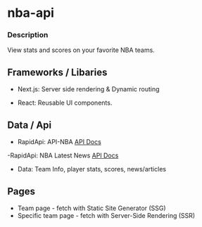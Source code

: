 # nba-api

### Description 
 View stats and scores on your favorite NBA teams.

## Frameworks / Libaries 
- Next.js: Server side rendering & Dynamic routing 

- React: Reusable UI components.  

## Data / Api

- RapidApi: API-NBA
[API Docs](https://rapidapi.com/api-sports/api/api-nba/details)

-RapidApi: NBA Latest News
[API Docs](https://rapidapi.com/savey03/api/nba-latest-news/)

- Data: Team Info, player stats, scores, news/articles

## Pages 
- Team page - fetch with Static Site Generator (SSG)
- Specific team page - fetch with Server-Side Rendering (SSR) 



